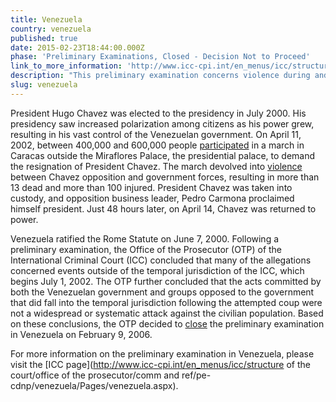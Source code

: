 ```yaml
---
title: Venezuela
country: venezuela
published: true
date: 2015-02-23T18:44:00.000Z
phase: 'Preliminary Examinations, Closed - Decision Not to Proceed'
link_to_more_information: 'http://www.icc-cpi.int/en_menus/icc/structure%20of%20the%20court/office%20of%20the%20prosecutor/comm%20and%20ref/pe-cdnp/venezuela/Pages/venezuela.aspx'
description: "This preliminary examination concerns violence during and after the attempted coup d'état in Venezuela in 2002. On February 9, 2006, the Office of the Prosecutor closed the preliminary examination in Venezuela."
slug: venezuela
---
```



President Hugo Chavez was elected to the presidency in July 2000. His presidency saw increased polarization among citizens as his power grew, resulting in his vast control of the Venezuelan government. On April 11, 2002, between 400,000 and 600,000 people [participated](http://www.state.gov/j/drl/rls/hrrpt/2002/18348.htm) in a march in Caracas outside the Miraflores Palace, the presidential palace, to demand the resignation of President Chavez. The march devolved into [violence](http://news.bbc.co.uk/2/hi/americas/1929498.stm) between Chavez opposition and government forces, resulting in more than 13 dead and more than 100 injured. President Chavez was taken into custody, and opposition business leader, Pedro Carmona proclaimed himself president. Just 48 hours later, on April 14, Chavez was returned to power.

Venezuela ratified the Rome Statute on June 7, 2000. Following a preliminary examination, the Office of the Prosecutor (OTP) of the International Criminal Court (ICC) concluded that many of the allegations concerned events outside of the temporal jurisdiction of the ICC, which begins July 1, 2002. The OTP further concluded that the acts committed by both the Venezuelan government and groups opposed to the government that did fall into the temporal jurisdiction following the attempted coup were not a widespread or systematic attack against the civilian population. Based on these conclusions, the OTP decided to [close](https://www.legal-tools.org/uploads/tx_ltpdb/OTP_letter_to_senders_re_Venezuela_9_February_2006_03.pdf) the preliminary examination in Venezuela on February 9, 2006.

For more information on the preliminary examination in Venezuela, please visit the [ICC page](http://www.icc-cpi.int/en_menus/icc/structure of the court/office of the prosecutor/comm and ref/pe-cdnp/venezuela/Pages/venezuela.aspx).